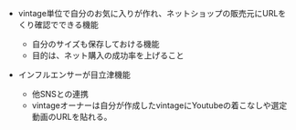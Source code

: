 - vintage単位で自分のお気に入りが作れ、ネットショップの販売元にURLをくり確認でできる機能
  - 自分のサイズも保存しておける機能
  - 目的は、ネット購入の成功率を上げること

- インフルエンサーが目立津機能
  - 他SNSとの連携
  - vintageオーナーは自分が作成したvintageにYoutubeの着こなしや選定動画のURLを貼れる。




